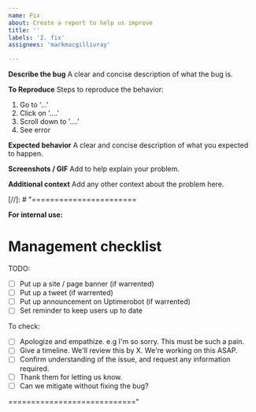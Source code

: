 ```yaml
---
name: Fix
about: Create a report to help us improve
title: ''
labels: '2. fix'
assignees: 'markmacgillivray'

---
```


**Describe the bug**
A clear and concise description of what the bug is.

**To Reproduce**
Steps to reproduce the behavior:
1. Go to '...'
2. Click on '....'
3. Scroll down to '....'
4. See error

**Expected behavior**
A clear and concise description of what you expected to happen.

**Screenshots / GIF**
Add to help explain your problem.

**Additional context**
Add any other context about the problem here.

[//]: # "=======================

**For internal use:**

# Management checklist

TODO:

- [ ] Put up a site / page banner (if warrented)
- [ ] Put up a tweet (if warrented)
- [ ] Put up announcement on Uptimerobot (if warrented)
- [ ] Set reminder to keep users up to date

To check:

- [ ] Apologize and empathize. e.g I'm so sorry. This must be such a pain.
- [ ] Give a timeline. We'll review this by X. We're working on this ASAP. 
- [ ] Confirm understanding of the issue, and request any information required.
- [ ] Thank them for letting us know. 
- [ ] Can we mitigate without fixing the bug?

============================"
